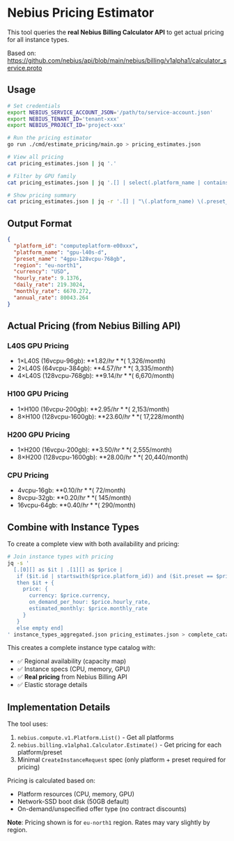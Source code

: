 # Nebius Pricing Estimator

This tool queries the **real Nebius Billing Calculator API** to get actual pricing for all instance types.

Based on: https://github.com/nebius/api/blob/main/nebius/billing/v1alpha1/calculator_service.proto

## Usage

```bash
# Set credentials
export NEBIUS_SERVICE_ACCOUNT_JSON='/path/to/service-account.json'
export NEBIUS_TENANT_ID='tenant-xxx'
export NEBIUS_PROJECT_ID='project-xxx'

# Run the pricing estimator
go run ./cmd/estimate_pricing/main.go > pricing_estimates.json

# View all pricing
cat pricing_estimates.json | jq '.'

# Filter by GPU family
cat pricing_estimates.json | jq '.[] | select(.platform_name | contains("l40s"))'

# Show pricing summary
cat pricing_estimates.json | jq -r '.[] | "\(.platform_name) \(.preset_name): $\(.hourly_rate)/hr"'
```

## Output Format

```json
{
  "platform_id": "computeplatform-e00xxx",
  "platform_name": "gpu-l40s-d",
  "preset_name": "4gpu-128vcpu-768gb",
  "region": "eu-north1",
  "currency": "USD",
  "hourly_rate": 9.1376,
  "daily_rate": 219.3024,
  "monthly_rate": 6670.272,
  "annual_rate": 80043.264
}
```

## Actual Pricing (from Nebius Billing API)

### L40S GPU Pricing
- 1×L40S (16vcpu-96gb): **$1.82/hr** (~$1,326/month)
- 2×L40S (64vcpu-384gb): **$4.57/hr** (~$3,335/month)
- 4×L40S (128vcpu-768gb): **$9.14/hr** (~$6,670/month)

### H100 GPU Pricing  
- 1×H100 (16vcpu-200gb): **$2.95/hr** (~$2,153/month)
- 8×H100 (128vcpu-1600gb): **$23.60/hr** (~$17,228/month)

### H200 GPU Pricing
- 1×H200 (16vcpu-200gb): **$3.50/hr** (~$2,555/month)
- 8×H200 (128vcpu-1600gb): **$28.00/hr** (~$20,440/month)

### CPU Pricing
- 4vcpu-16gb: **$0.10/hr** (~$72/month)
- 8vcpu-32gb: **$0.20/hr** (~$145/month)
- 16vcpu-64gb: **$0.40/hr** (~$290/month)

## Combine with Instance Types

To create a complete view with both availability and pricing:

```bash
# Join instance types with pricing
jq -s '
  [.[0][] as $it | .[1][] as $price |
   if ($it.id | startswith($price.platform_id)) and ($it.preset == $price.preset_name)
   then $it + {
     price: {
       currency: $price.currency,
       on_demand_per_hour: $price.hourly_rate,
       estimated_monthly: $price.monthly_rate
     }
   }
   else empty end]
' instance_types_aggregated.json pricing_estimates.json > complete_catalog.json
```

This creates a complete instance type catalog with:
- ✅ Regional availability (capacity map)
- ✅ Instance specs (CPU, memory, GPU)
- ✅ **Real pricing** from Nebius Billing API
- ✅ Elastic storage details

## Implementation Details

The tool uses:
1. `nebius.compute.v1.Platform.List()` - Get all platforms
2. `nebius.billing.v1alpha1.Calculator.Estimate()` - Get pricing for each platform/preset
3. Minimal `CreateInstanceRequest` spec (only platform + preset required for pricing)

Pricing is calculated based on:
- Platform resources (CPU, memory, GPU)
- Network-SSD boot disk (50GB default)
- On-demand/unspecified offer type (no contract discounts)

**Note**: Pricing shown is for `eu-north1` region. Rates may vary slightly by region.




